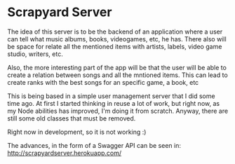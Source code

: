 # Scrapyard Server

The idea of this server is to be the backend of an application where a user can tell what music albums, books, videogames, etc, he has. There also will be space for relate all the mentioned items with artists, labels, video game studio, writers, etc.

Also, the more interesting part of the app will be that the user will be able to create a relation between songs and all the mntioned items. This can lead to create ranks with the best songs for an specific game, a book, etc

This is being based in a simple user management server that I did some time ago. At first I started thinking in reuse a lot of work, but right now, as my Node abilities has improved, I'm doing it from scratch. Anyway, there are still some old classes that must be removed.


Right now in development, so it is not working :)

The advances, in the form of a Swagger API can be seen in: http://scrapyardserver.herokuapp.com/

